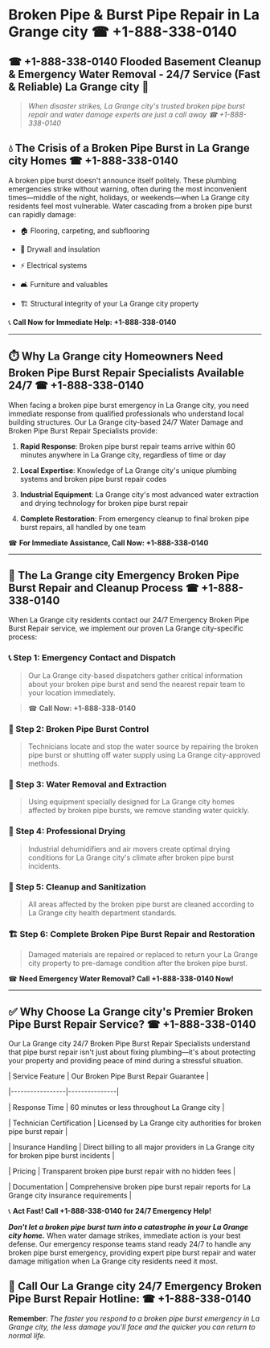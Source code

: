 # Broken Pipe & Burst Pipe Repair in La Grange city ☎ +1-888-338-0140  
## ☎ +1-888-338-0140 Flooded Basement Cleanup & Emergency Water Removal - 24/7 Service (Fast & Reliable) La Grange city 🚨  

> *When disaster strikes, La Grange city's trusted broken pipe burst repair and water damage experts are just a call away ☎ +1-888-338-0140*  

## 💧 The Crisis of a Broken Pipe Burst in La Grange city Homes ☎ +1-888-338-0140  

A broken pipe burst doesn't announce itself politely. These plumbing emergencies strike without warning, often during the most inconvenient times—middle of the night, holidays, or weekends—when La Grange city residents feel most vulnerable. Water cascading from a broken pipe burst can rapidly damage:  

* 🏠 Flooring, carpeting, and subflooring  
* 🧱 Drywall and insulation  
* ⚡ Electrical systems  
* 🛋️ Furniture and valuables  
* 🏗️ Structural integrity of your La Grange city property  

📞 **Call Now for Immediate Help: +1-888-338-0140**  

---  

## ⏱️ Why La Grange city Homeowners Need Broken Pipe Burst Repair Specialists Available 24/7 ☎ +1-888-338-0140  

When facing a broken pipe burst emergency in La Grange city, you need immediate response from qualified professionals who understand local building structures. Our La Grange city-based 24/7 Water Damage and Broken Pipe Burst Repair Specialists provide:  

1. **Rapid Response**: Broken pipe burst repair teams arrive within 60 minutes anywhere in La Grange city, regardless of time or day  
2. **Local Expertise**: Knowledge of La Grange city's unique plumbing systems and broken pipe burst repair codes  
3. **Industrial Equipment**: La Grange city's most advanced water extraction and drying technology for broken pipe burst repair  
4. **Complete Restoration**: From emergency cleanup to final broken pipe burst repairs, all handled by one team  

☎ **For Immediate Assistance, Call Now: +1-888-338-0140**  

---  

## 🔧 The La Grange city Emergency Broken Pipe Burst Repair and Cleanup Process ☎ +1-888-338-0140  

When La Grange city residents contact our 24/7 Emergency Broken Pipe Burst Repair service, we implement our proven La Grange city-specific process:  

### 📞 Step 1: Emergency Contact and Dispatch  
> Our La Grange city-based dispatchers gather critical information about your broken pipe burst and send the nearest repair team to your location immediately.  
> ☎ **Call Now: +1-888-338-0140**  

### 🚿 Step 2: Broken Pipe Burst Control  
> Technicians locate and stop the water source by repairing the broken pipe burst or shutting off water supply using La Grange city-approved methods.  

### 🌊 Step 3: Water Removal and Extraction  
> Using equipment specially designed for La Grange city homes affected by broken pipe bursts, we remove standing water quickly.  

### 💨 Step 4: Professional Drying  
> Industrial dehumidifiers and air movers create optimal drying conditions for La Grange city's climate after broken pipe burst incidents.  

### 🧼 Step 5: Cleanup and Sanitization  
> All areas affected by the broken pipe burst are cleaned according to La Grange city health department standards.  

### 🏗️ Step 6: Complete Broken Pipe Burst Repair and Restoration  
> Damaged materials are repaired or replaced to return your La Grange city property to pre-damage condition after the broken pipe burst.  

☎ **Need Emergency Water Removal? Call +1-888-338-0140 Now!**  

---  

## ✅ Why Choose La Grange city's Premier Broken Pipe Burst Repair Service? ☎ +1-888-338-0140  

Our La Grange city 24/7 Broken Pipe Burst Repair Specialists understand that pipe burst repair isn't just about fixing plumbing—it's about protecting your property and providing peace of mind during a stressful situation.  

| Service Feature | Our Broken Pipe Burst Repair Guarantee |  
|-----------------|---------------|  
| Response Time | 60 minutes or less throughout La Grange city |  
| Technician Certification | Licensed by La Grange city authorities for broken pipe burst repair |  
| Insurance Handling | Direct billing to all major providers in La Grange city for broken pipe burst incidents |  
| Pricing | Transparent broken pipe burst repair with no hidden fees |  
| Documentation | Comprehensive broken pipe burst repair reports for La Grange city insurance requirements |  

📞 **Act Fast! Call +1-888-338-0140 for 24/7 Emergency Help!**  

***Don't let a broken pipe burst turn into a catastrophe in your La Grange city home.*** When water damage strikes, immediate action is your best defense. Our emergency response teams stand ready 24/7 to handle any broken pipe burst emergency, providing expert pipe burst repair and water damage mitigation when La Grange city residents need it most.  

## 📱 Call Our La Grange city 24/7 Emergency Broken Pipe Burst Repair Hotline: ☎ +1-888-338-0140  

**Remember**: *The faster you respond to a broken pipe burst emergency in La Grange city, the less damage you'll face and the quicker you can return to normal life.*